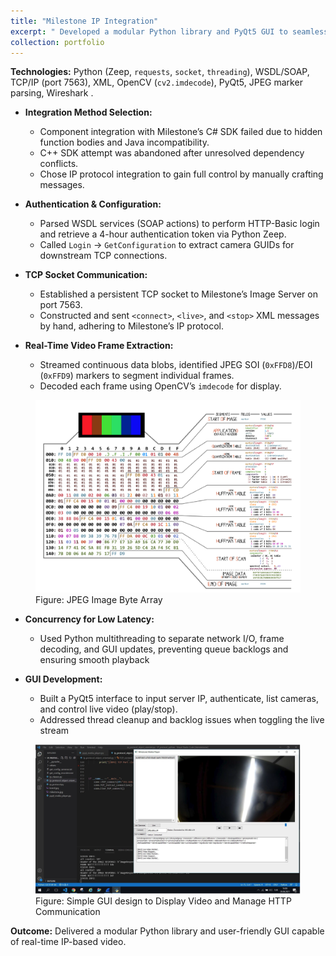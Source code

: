 ```yaml
---
title: "Milestone IP Integration"
excerpt: " Developed a modular Python library and PyQt5 GUI to seamlessly integrate real-time IP-based video streaming with Milestone’s VMS—overcoming SDK limitations by implementing custom SOAP/TCP messaging, JPEG frame parsing, and multithreaded decoding for low-latency playback.<br/><img src='/images/milestone_sdk.png'>"
collection: portfolio
---
```


**Technologies:** Python (Zeep, `requests`, `socket`, `threading`), WSDL/SOAP, TCP/IP (port 7563), XML, OpenCV (`cv2.imdecode`), PyQt5, JPEG marker parsing, Wireshark .

- **Integration Method Selection:**
  - Component integration with Milestone’s C# SDK failed due to hidden function bodies and Java incompatibility.
  - C++ SDK attempt was abandoned after unresolved dependency conflicts.
  - Chose IP protocol integration to gain full control by manually crafting messages.

- **Authentication & Configuration:**
  - Parsed WSDL services (SOAP actions) to perform HTTP-Basic login and retrieve a 4-hour authentication token via Python Zeep.
  - Called `Login` → `GetConfiguration` to extract camera GUIDs for downstream TCP connections.

- **TCP Socket Communication:**
  - Established a persistent TCP socket to Milestone’s Image Server on port 7563.
  - Constructed and sent `<connect>`, `<live>`, and `<stop>` XML messages by hand, adhering to Milestone’s IP protocol.

- **Real-Time Video Frame Extraction:**
  - Streamed continuous data blobs, identified JPEG SOI (`0xFFD8`)/EOI (`0xFFD9`) markers to segment individual frames.
  - Decoded each frame using OpenCV’s `imdecode` for display.

<figure>
  <img src='/images/jpeg_image.png' alt="GUI Design">
  <figcaption>Figure: JPEG Image Byte Array</figcaption>
</figure>


- **Concurrency for Low Latency:**
  - Used Python multithreading to separate network I/O, frame decoding, and GUI updates, preventing queue backlogs and ensuring smooth playback

- **GUI Development:**
  - Built a PyQt5 interface to input server IP, authenticate, list cameras, and control live video (play/stop).
  - Addressed thread cleanup and backlog issues when toggling the live stream

<figure>
  <img src='/images/aselsan_gui.png' alt="GUI Design">
  <figcaption>Figure: Simple GUI design to Display Video and Manage HTTP Communication</figcaption>
</figure>

**Outcome:**
Delivered a modular Python library and user-friendly GUI capable of real-time IP-based video.
